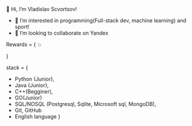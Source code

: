 👋 Hi, I’m Vladislav Scvortsov!
- 👀 I’m interested in programming(Full-stack dev, machine learning) and sport!
- 💞️ I’m looking to collaborate on Yandex

Rewards = {
💥

}

stack = {
- Python (Junior),
- Java (Junior),
- C++(Begginer),
- GO(Junior)
- SQL/NOSQL (Postgresql, Sqlite, Microsoft sql, MongoDB),
- Git, GitHub
- English language
  }
